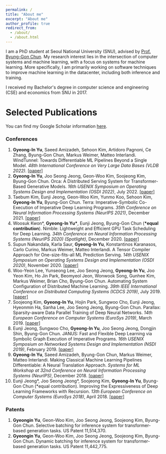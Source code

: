 ```yaml
---
permalink: /
title: "About me"
excerpt: "About me"
author_profile: true
redirect_from:
  - /about/
  - /about.html
---
```


I am a PhD student at Seoul National University (SNU), advised by [Prof. Byung-Gon Chun](https://bgchun.github.io). My research interest lies in the intersection of computer systems and machine learning, with a focus on systems for machine learning. More specifically, I am primarily working on software techniques to improve machine learning in the datacenter, including both inference and training.

I received my Bachelor's degree in computer science and engineering (CSE) and economics from SNU in 2017.

Selected Publications
======
You can find my Google Scholar information [here](https://scholar.google.com/citations?user=RwhPHaEAAAAJ).

### Conferences
1. **Gyeong-In Yu**, Saeed Amizadeh, Sehoon Kim, Artidoro Pagnoni, Ce Zhang, Byung-Gon Chun, Markus Weimer, Matteo Interlandi. WindTunnel: Towards Differentiable ML Pipelines Beyond a Single Model. _48th International Conference on Very Large Data Bases (VLDB 2022)_. [\[paper\]](https://dl.acm.org/doi/10.14778/3485450.3485452)
1. **Gyeong-In Yu**, Joo Seong Jeong, Geon-Woo Kim, Soojeong Kim, Byung-Gon Chun. Orca: A Distributed Serving System for Transformer-Based Generative Models. _16th USENIX Symposium on Operating Systems Design and Implementation (OSDI 2022)_, July 2022. [\[paper\]](https://www.usenix.org/conference/osdi22/presentation/yu)
1. Taebum Kim, Eunji Jeong, Geon-Woo Kim, Yunmo Koo, Sehoon Kim, **Gyeong-In Yu**, Byung-Gon Chun. Terra: Imperative-Symbolic Co-Execution of Imperative Deep Learning Programs. _35th Conference on Neural Information Processing Systems (NeurIPS 2021)_, December 2021. [\[paper\]](https://proceedings.neurips.cc/paper/2021/hash/0b32f1a9efe5edf3dd2f38b0c0052bfe-Abstract.html)
1. Woosuk Kwon\*, **Gyeong-In Yu\***, Eunji Jeong, Byung-Gon Chun (**\*equal contribution**). Nimble: Lightweight and Efficient GPU Task Scheduling for Deep Learning. _34th Conference on Neural Information Processing Systems (NeurIPS 2020) (Spotlight)_, December 2020. [\[paper\]](https://proceedings.neurips.cc/paper/2020/hash/5f0ad4db43d8723d18169b2e4817a160-Abstract.html)
1. Supun Nakandala, Karla Saur, **Gyeong-In Yu**, Konstantinos Karanasos, Carlo Curino, Markus Weimer, Matteo Interlandi. A Tensor Compiler Approach for One-size-fits-all ML Prediction Serving. _14th USENIX Symposium on Operating Systems Design and Implementation (OSDI 2020)_, November 2020. [\[paper\]](https://www.usenix.org/conference/osdi20/presentation/nakandala)
1. Woo-Yeon Lee, Yunseong Lee, Joo Seong Jeong, **Gyeong-In Yu**, Joo Yeon Kim, Ho Jin Park, Beomyeol Jeon, Wonwook Song, Gunhee Kim, Markus Weimer, Brian Cho, Byung-Gon Chun. Automating System Configuration of Distributed Machine Learning. _39th IEEE International Conference on Distributed Computing Systems (ICDCS 2019)_, July 2019. [\[paper\]](https://conferences.computer.org/icdcs/2019/pdfs/ICDCS2019-49XpIlu3rRtYi2T0qVYnNX/1yYnh1qhs5eJA4Iw4FM6Go/mAFPBWg4OOIB3xAPzJvzu.pdf)
1. Soojeong Kim, **Gyeong-In Yu**, Hojin Park, Sungwoo Cho, Eunji Jeong, Hyeonmin Ha, Sanha Lee, Joo Seong Jeong, Byung-Gon Chun. Parallax: Sparsity-aware Data Parallel Training of Deep Neural Networks. _14th European Conference on Computer Systems (EuroSys 2019)_, March 2019. [\[paper\]](https://dl.acm.org/doi/10.1145/3302424.3303957)
1. Eunji Jeong, Sungwoo Cho, **Gyeong-In Yu**, Joo Seong Jeong, Dongjin Shin, Byung-Gon Chun. JANUS: Fast and Flexible Deep Learning via Symbolic Graph Execution of Imperative Programs. _16th USENIX Symposium on Networked Systems Design and Implementation (NSDI 2019)_, February 2019. [\[paper\]](https://www.usenix.org/conference/nsdi19/presentation/jeong)
1. **Gyeong-In Yu**, Saeed Amizadeh, Byung-Gon Chun, Markus Weimer, Matteo Interlandi. Making Classical Machine Learning Pipelines Differentiable: A Neural Translation Approach. _Systems for ML Workshop at 32nd Conference on Neural Information Processing Systems (NeurIPS)_, December 2018. [\[paper\]](http://learningsys.org/nips18/assets/papers/45CameraReadySubmissionfinetune.pdf)
1. Eunji Jeong\*, Joo Seong Jeong\*, Soojeong Kim, **Gyeong-In Yu**, Byung-Gon Chun (\*equal contribution). Improving the Expressiveness of Deep Learning Frameworks with Recursion. _13th European Conference on Computer Systems (EuroSys 2018)_, April 2018. [\[paper\]](https://dl.acm.org/doi/10.1145/3190508.3190530)

### Patents
1. **Gyeongin Yu**, Geon-Woo Kim, Joo Seong Jeong, Soojeong Kim, Byung-Gon Chun. Selective batching for inference system for transformer-based generation tasks. US Patent 11,514,370.
1. **Gyeongin Yu**, Geon-Woo Kim, Joo Seong Jeong, Soojeong Kim, Byung-Gon Chun. Dynamic batching for inference system for transformer-based generation tasks. US Patent 11,442,775.

